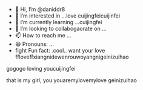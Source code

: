 - 👋 Hi, I’m @daniddr8
- 👀 I’m interested in ...love cuijingfeicuijinfei
- 🌱 I’m currently learning ...cuijingfei
- 💞️ I’m looking to collabogaorate on ...
- 📫 How to reach me ...
- 😄 Pronouns: ...
- fight Fun fact: .cool..
want your love ffloveffxiangnidewenrouwoyangnigeinizuihao
<!---the best wishes to youtrymybest,giveyouthebest
daniddr8/daniwogeinisuoyouddr8 is a ✨ special ✨ repository because its `README.md` (this file) appears on your GitHub profile.
You can click the Preview link to take a look at your changes.
--->gogogo loving youcuijingfei
that is my girl, you
youaremylovemylove
geinizuihao
